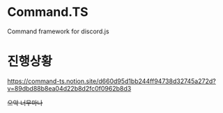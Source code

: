 # Command.TS

Command framework for discord.js

# 진행상황

https://command-ts.notion.site/d660d95d1bb244ff94738d32745a272d?v=89dbd88b8ea04d22b8d2fc0f0962b8d3

~~으악 너무마나~~
